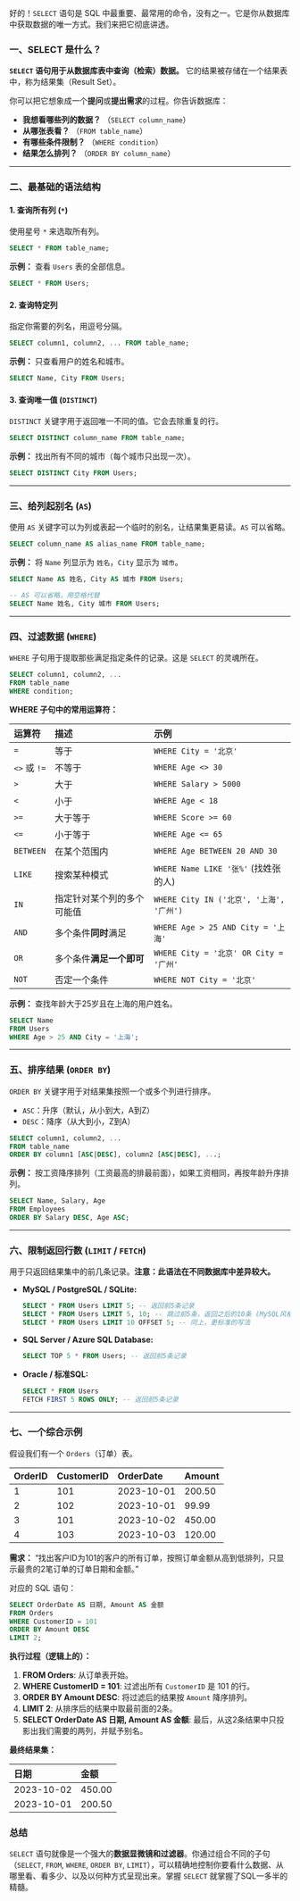 好的！`SELECT` 语句是 SQL 中最重要、最常用的命令，没有之一。它是你从数据库中获取数据的唯一方式。我们来把它彻底讲透。

### 一、SELECT 是什么？

**`SELECT` 语句用于从数据库表中查询（检索）数据。** 它的结果被存储在一个结果表中，称为结果集（Result Set）。

你可以把它想象成一个**提问**或**提出需求**的过程。你告诉数据库：
*   **我想看哪些列的数据？** （`SELECT column_name`）
*   **从哪张表看？** （`FROM table_name`）
*   **有哪些条件限制？** （`WHERE condition`）
*   **结果怎么排列？** （`ORDER BY column_name`）

---

### 二、最基础的语法结构

#### 1. 查询所有列 (`*`)
使用星号 `*` 来选取所有列。

```sql
SELECT * FROM table_name;
```
**示例：** 查看 `Users` 表的全部信息。
```sql
SELECT * FROM Users;
```

#### 2. 查询特定列
指定你需要的列名，用逗号分隔。

```sql
SELECT column1, column2, ... FROM table_name;
```
**示例：** 只查看用户的姓名和城市。
```sql
SELECT Name, City FROM Users;
```

#### 3. 查询唯一值 (`DISTINCT`)
`DISTINCT` 关键字用于返回唯一不同的值。它会去除重复的行。

```sql
SELECT DISTINCT column_name FROM table_name;
```
**示例：** 找出所有不同的城市（每个城市只出现一次）。
```sql
SELECT DISTINCT City FROM Users;
```

---

### 三、给列起别名 (`AS`)
使用 `AS` 关键字可以为列或表起一个临时的别名，让结果集更易读。`AS` 可以省略。

```sql
SELECT column_name AS alias_name FROM table_name;
```
**示例：** 将 `Name` 列显示为 `姓名`，`City` 显示为 `城市`。
```sql
SELECT Name AS 姓名, City AS 城市 FROM Users;

-- AS 可以省略，用空格代替
SELECT Name 姓名, City 城市 FROM Users;
```

---

### 四、过滤数据 (`WHERE`)
`WHERE` 子句用于提取那些满足指定条件的记录。这是 `SELECT` 的灵魂所在。

```sql
SELECT column1, column2, ...
FROM table_name
WHERE condition;
```

**WHERE 子句中的常用运算符：**

| 运算符 | 描述 | 示例 |
| :--- | :--- | :--- |
| `=` | 等于 | `WHERE City = '北京'` |
| `<>` 或 `!=` | 不等于 | `WHERE Age <> 30` |
| `>` | 大于 | `WHERE Salary > 5000` |
| `<` | 小于 | `WHERE Age < 18` |
| `>=` | 大于等于 | `WHERE Score >= 60` |
| `<=` | 小于等于 | `WHERE Age <= 65` |
| `BETWEEN` | 在某个范围内 | `WHERE Age BETWEEN 20 AND 30` |
| `LIKE` | 搜索某种模式 | `WHERE Name LIKE '张%'` (找姓张的人) |
| `IN` | 指定针对某个列的多个可能值 | `WHERE City IN ('北京', '上海', '广州')` |
| `AND` | 多个条件**同时**满足 | `WHERE Age > 25 AND City = '上海'` |
| `OR` | 多个条件**满足一个即可** | `WHERE City = '北京' OR City = '广州'` |
| `NOT` | 否定一个条件 | `WHERE NOT City = '北京'` |

**示例：** 查找年龄大于25岁且在上海的用户姓名。
```sql
SELECT Name
FROM Users
WHERE Age > 25 AND City = '上海';
```

---

### 五、排序结果 (`ORDER BY`)
`ORDER BY` 关键字用于对结果集按照一个或多个列进行排序。
*   `ASC`：升序（默认，从小到大，A到Z）
*   `DESC`：降序（从大到小，Z到A）

```sql
SELECT column1, column2, ...
FROM table_name
ORDER BY column1 [ASC|DESC], column2 [ASC|DESC], ...;
```
**示例：** 按工资降序排列（工资最高的排最前面），如果工资相同，再按年龄升序排列。
```sql
SELECT Name, Salary, Age
FROM Employees
ORDER BY Salary DESC, Age ASC;
```

---

### 六、限制返回行数 (`LIMIT` / `FETCH`)
用于只返回结果集中的前几条记录。**注意：此语法在不同数据库中差异较大。**

*   **MySQL / PostgreSQL / SQLite:**
    ```sql
    SELECT * FROM Users LIMIT 5; -- 返回前5条记录
    SELECT * FROM Users LIMIT 5, 10; -- 跳过前5条，返回之后的10条 (MySQL风格)
    SELECT * FROM Users LIMIT 10 OFFSET 5; -- 同上，更标准的写法
    ```

*   **SQL Server / Azure SQL Database:**
    ```sql
    SELECT TOP 5 * FROM Users; -- 返回前5条记录
    ```

*   **Oracle / 标准SQL:**
    ```sql
    SELECT * FROM Users
    FETCH FIRST 5 ROWS ONLY; -- 返回前5条记录
    ```

---

### 七、一个综合示例

假设我们有一个 `Orders`（订单）表。

| OrderID | CustomerID | OrderDate | Amount |
| :--- | :--- | :--- | :--- |
| 1 | 101 | 2023-10-01 | 200.50 |
| 2 | 102 | 2023-10-01 | 99.99 |
| 3 | 101 | 2023-10-02 | 450.00 |
| 4 | 103 | 2023-10-03 | 120.00 |

**需求：** “找出客户ID为101的客户的所有订单，按照订单金额从高到低排列，只显示最贵的2笔订单的订单日期和金额。”

对应的 SQL 语句：

```sql
SELECT OrderDate AS 日期, Amount AS 金额
FROM Orders
WHERE CustomerID = 101
ORDER BY Amount DESC
LIMIT 2;
```

**执行过程（逻辑上的）：**
1.  **FROM Orders**: 从订单表开始。
2.  **WHERE CustomerID = 101**: 过滤出所有 `CustomerID` 是 101 的行。
3.  **ORDER BY Amount DESC**: 将过滤后的结果按 `Amount` 降序排列。
4.  **LIMIT 2**: 从排序后的结果中取最前面的2条。
5.  **SELECT OrderDate AS 日期, Amount AS 金额**: 最后，从这2条结果中只投影出我们需要的两列，并赋予别名。

**最终结果集：**

| 日期 | 金额 |
| :--- | :--- |
| 2023-10-02 | 450.00 |
| 2023-10-01 | 200.50 |

### 总结

`SELECT` 语句就像是一个强大的**数据显微镜和过滤器**。你通过组合不同的子句（`SELECT`, `FROM`, `WHERE`, `ORDER BY`, `LIMIT`），可以精确地控制你要看什么数据、从哪里看、看多少、以及以何种方式呈现出来。掌握 `SELECT` 就掌握了SQL一多半的精髓。